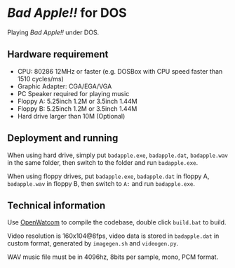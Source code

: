 *Bad Apple!!* for DOS
=====================

Playing *Bad Apple!!* under DOS.

Hardware requirement
--------------------

* CPU: 80286 12MHz or faster (e.g. DOSBox with CPU speed faster than 1510 cycles/ms)
* Graphic Adapter: CGA/EGA/VGA
* PC Speaker required for playing music
* Floppy A: 5.25inch 1.2M or 3.5inch 1.44M
* Floppy B: 5.25inch 1.2M or 3.5inch 1.44M
* Hard drive larger than 10M (Optional)

Deployment and running
----------------------

When using hard drive, simply put `badapple.exe`, `badapple.dat`, `badapple.wav` in the same folder, then switch to the folder and run `badapple.exe`.

When using floppy drives, put `badapple.exe`, `badapple.dat` in floppy A, `badapple.wav` in floppy B, then switch to `A:` and run `badapple.exe`.

Technical information
---------------------

Use [OpenWatcom](http://www.openwatcom.org/) to compile the codebase, double click `build.bat` to build.

Video resolution is 160x104@8fps, video data is stored in `badapple.dat` in custom format, generated by `imagegen.sh` and `videogen.py`.

WAV music file must be in 4096hz, 8bits per sample, mono, PCM format.
